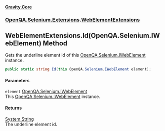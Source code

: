 #### [Gravity.Core](./index.md 'index')
### [OpenQA.Selenium.Extensions](./OpenQA-Selenium-Extensions.md 'OpenQA.Selenium.Extensions').[WebElementExtensions](./OpenQA-Selenium-Extensions-WebElementExtensions.md 'OpenQA.Selenium.Extensions.WebElementExtensions')
## WebElementExtensions.Id(OpenQA.Selenium.IWebElement) Method
Gets the underline element id of this [OpenQA.Selenium.IWebElement](https://docs.microsoft.com/en-us/dotnet/api/OpenQA.Selenium.IWebElement 'OpenQA.Selenium.IWebElement') instance.  
```csharp
public static string Id(this OpenQA.Selenium.IWebElement element);
```
#### Parameters
<a name='OpenQA-Selenium-Extensions-WebElementExtensions-Id(OpenQA-Selenium-IWebElement)-element'></a>
`element` [OpenQA.Selenium.IWebElement](https://docs.microsoft.com/en-us/dotnet/api/OpenQA.Selenium.IWebElement 'OpenQA.Selenium.IWebElement')  
This [OpenQA.Selenium.IWebElement](https://docs.microsoft.com/en-us/dotnet/api/OpenQA.Selenium.IWebElement 'OpenQA.Selenium.IWebElement') instance.  
  
#### Returns
[System.String](https://docs.microsoft.com/en-us/dotnet/api/System.String 'System.String')  
The underline element id.  

